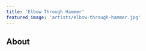```yaml
---
title: 'Elbow Through Hammer'
featured_image: 'artists/elbow-through-hammer.jpg'
---
```


## About


